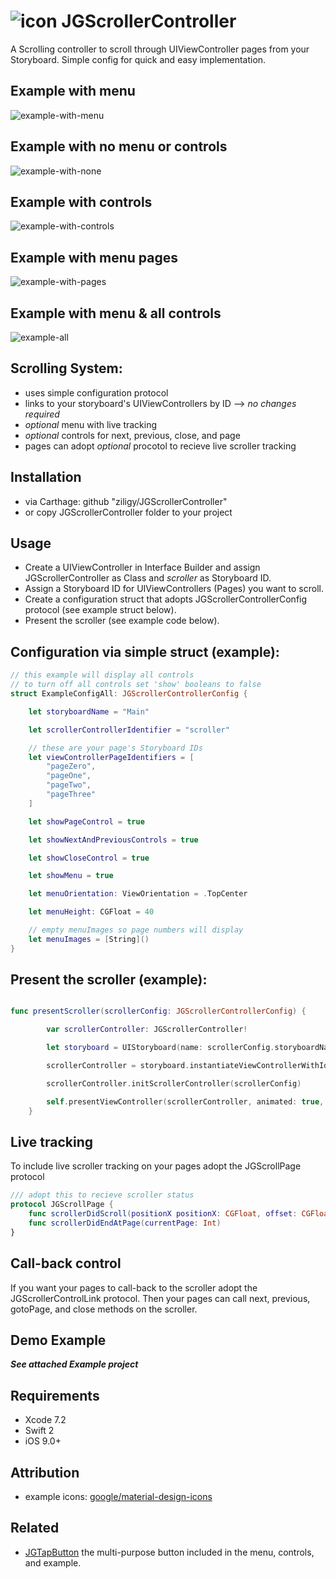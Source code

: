 # ![icon](https://raw.githubusercontent.com/ziligy/JGScrollerController/master/gifs/jGScrollerController-github.png "icon") JGScrollerController

A Scrolling controller to scroll through UIViewController pages from your Storyboard. Simple config for quick and easy implementation.

## Example with menu
<img src="https://raw.githubusercontent.com/ziligy/JGScrollerController/master/gifs/example-with-menu.gif" alt="example-with-menu"/>

## Example with no menu or controls
<img src="https://raw.githubusercontent.com/ziligy/JGScrollerController/master/gifs/example-with-none.gif" alt="example-with-none"/>

## Example with controls
<img src="https://raw.githubusercontent.com/ziligy/JGScrollerController/master/gifs/example-with-controls.gif" alt="example-with-controls"/>

## Example with menu pages
<img src="https://raw.githubusercontent.com/ziligy/JGScrollerController/master/gifs/example-with-pages.gif" alt="example-with-pages"/>

## Example with menu & all controls
<img src="https://raw.githubusercontent.com/ziligy/JGScrollerController/master/gifs/example-all.gif" alt="example-all"/>

## Scrolling System:
* uses simple configuration protocol
* links to your storyboard's UIViewControllers by ID --> *no changes required*
* *optional* menu with live tracking
* *optional* controls for next, previous, close, and page
* pages can adopt *optional* procotol to recieve live scroller tracking

## Installation
* via Carthage: github "ziligy/JGScrollerController"
* or copy JGScrollerController folder to your project

## Usage
* Create a UIViewController in Interface Builder and assign JGScrollerController as Class and *scroller* as Storyboard ID.
* Assign a Storyboard ID for UIViewControllers (Pages) you want to scroll.
* Create a configuration struct that adopts JGScrollerControllerConfig protocol (see example struct below).
* Present the scroller (see example code below).

## Configuration via simple struct (example):
```swift
// this example will display all controls
// to turn off all controls set 'show' booleans to false
struct ExampleConfigAll: JGScrollerControllerConfig {

    let storyboardName = "Main"

    let scrollerControllerIdentifier = "scroller"

    // these are your page's Storyboard IDs
    let viewControllerPageIdentifiers = [
        "pageZero",
        "pageOne",
        "pageTwo",
        "pageThree"
    ]

    let showPageControl = true

    let showNextAndPreviousControls = true

    let showCloseControl = true

    let showMenu = true

    let menuOrientation: ViewOrientation = .TopCenter

    let menuHeight: CGFloat = 40

    // empty menuImages so page numbers will display
    let menuImages = [String]()
}
```

## Present the scroller (example):
```swift

func presentScroller(scrollerConfig: JGScrollerControllerConfig) {

        var scrollerController: JGScrollerController!

        let storyboard = UIStoryboard(name: scrollerConfig.storyboardName, bundle: nil)

        scrollerController = storyboard.instantiateViewControllerWithIdentifier(scrollerConfig.scrollerControllerIdentifier) as! JGScrollerController

        scrollerController.initScrollerController(scrollerConfig)

        self.presentViewController(scrollerController, animated: true, completion: nil)
    }
```

## Live tracking
To include live scroller tracking on your pages adopt the JGScrollPage protocol
```swift
/// adopt this to recieve scroller status
protocol JGScrollPage {
    func scrollerDidScroll(positionX positionX: CGFloat, offset: CGFloat)
    func scrollerDidEndAtPage(currentPage: Int)
}
```
## Call-back control
If you want your pages to call-back to the scroller adopt the JGScrollerControlLink protocol. Then your pages can call next, previous, gotoPage, and close methods on the scroller.


## Demo Example
***See attached Example project***

## Requirements
* Xcode 7.2
* Swift 2
* iOS 9.0+

## Attribution
* example icons: [google/material-design-icons](https://github.com/google/material-design-icons)

## Related
* [JGTapButton](https://github.com/ziligy/JGTapButton) the multi-purpose button included in the menu, controls, and example.

